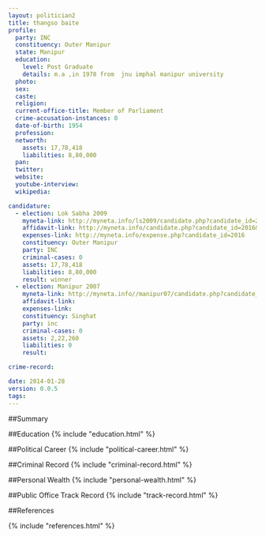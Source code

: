 ```yaml
---
layout: politician2
title: thangso baite
profile: 
  party: INC
  constituency: Outer Manipur
  state: Manipur
  education: 
    level: Post Graduate
    details: m.a ,in 1978 from  jnu imphal manipur university
  photo: 
  sex: 
  caste: 
  religion: 
  current-office-title: Member of Parliament
  crime-accusation-instances: 0
  date-of-birth: 1954
  profession: 
  networth: 
    assets: 17,78,418
    liabilities: 8,80,000
  pan: 
  twitter: 
  website: 
  youtube-interview: 
  wikipedia: 

candidature: 
  - election: Lok Sabha 2009
    myneta-link: http://myneta.info/ls2009/candidate.php?candidate_id=2016
    affidavit-link: http://myneta.info/candidate.php?candidate_id=2016&scan=original
    expenses-link: http://myneta.info/expense.php?candidate_id=2016
    constituency: Outer Manipur 
    party: INC
    criminal-cases: 0
    assets: 17,78,418
    liabilities: 8,80,000
    result: winner 
  - election: Manipur 2007
    myneta-link: http://myneta.info//manipur07/candidate.php?candidate_id=72
    affidavit-link: 
    expenses-link: 
    constituency: Singhat 
    party: inc
    criminal-cases: 0
    assets: 2,22,260
    liabilities: 0
    result:  

crime-record: 

date: 2014-01-28
version: 0.0.5
tags: 
---
```

##Summary


##Education
{% include "education.html" %}


##Political Career
{% include "political-career.html" %}


##Criminal Record
{% include "criminal-record.html" %}


##Personal Wealth
{% include "personal-wealth.html" %}


##Public Office Track Record
{% include "track-record.html" %}


##References


{% include "references.html" %}